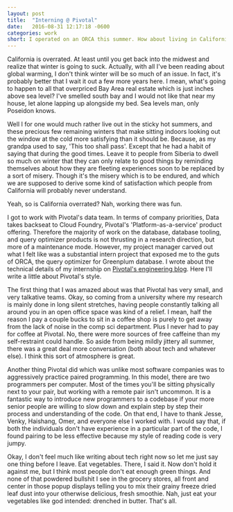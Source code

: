 ```yaml
---
layout: post
title:  "Interning @ Pivotal"
date:   2016-08-31 12:17:18 -0600
categories: work
short: I operated on an ORCA this summer. How about living in California, is it overrated?
---
```

California is overrated. At least until you get back into the midwest and realize that winter is going to suck. Actually, with all I've been reading about global warming, I don't think winter will be so much of an issue. In fact, it's probably better that I wait it out a few more years here. I mean, what's going to happen to all that overpriced Bay Area real estate which is just inches above sea level? I've smelled south bay and I would not like that near my house, let alone lapping up alongside my bed. Sea levels man, only Poseidon knows.

Well I for one would much rather live out in the sticky hot summers, and these precious few remaining winters that make sitting indoors looking out the window at the cold more satisfying than it should be. Because, as my grandpa used to say, 'This too shall pass'. Except that he had a habit of saying that during the good times. Leave it to people from Siberia to dwell so much on winter that they can only relate to good things by reminding themselves about how they are fleeting experiences soon to be replaced by a sort of misery. Though it's the misery which is to be endured, and which we are supposed to derive some kind of satisfaction which people from California will probably never understand.

Yeah, so is California overrated? Nah, working there was fun.

I got to work with Pivotal's data team. In terms of company priorities, Data takes backseat to Cloud Foundry, Pivotal's 'Platform-as-a-service' product offering. Therefore the majority of work on the database, database tooling, and query optimizer products is not thrusting in a research direction, but more of a maintenance mode. However, my project manager carved out what I felt like was a substantial intern project that exposed me to the guts of ORCA, the query optimizer for Greenplum database. I wrote about the technical details of my internship on [Pivotal's engineering blog](http://engineering.pivotal.io/post/making-ORCA-smarter/). Here I'll write a little about Pivotal's style.

The first thing that I was amazed about was that Pivotal has very small, and very talkative teams. Okay, so coming from a university where my research is mainly done in long silent stretches, having people constantly talking all around you in an open office space was kind of a relief. I mean, half the reason I pay a couple bucks to sit in a coffee shop is purely to get away from the lack of noise in the comp sci department. Plus I never had to pay for coffee at Pivotal. No, there were more sources of free caffeine than my self-restraint could handle. So aside from being mildly jittery all summer, there was a great deal more conversation (both about tech and whatever else). I think this sort of atmosphere is great.

Another thing Pivotal did which was unlike most software companies was to aggressively practice paired programming. In this model, there are two programmers per computer. Most of the times you'll be sitting physically next to your pair, but working with a remote pair isn't uncommon. It is a fantastic way to introduce new programmers to a codebase if your more senior people are willing to slow down and explain step by step their process and understanding of the code. On that end, I have to thank Jesse, Venky, Haishang, Omer, and everyone else I worked with. I would say that, if both the individuals don't have experience in a particular part of the code, I found pairing to be less effective because my style of reading code is very jumpy. 

Okay, I don't feel much like writing about tech right now so let me just say one thing before I leave. Eat vegetables. There, I said it. Now don't hold it against me, but I think most people don't eat enough green things. And none of that powdered bullshit I see in the grocery stores, all front and center in those popup displays telling you to mix their grainy freeze dried leaf dust into your otherwise delicious, fresh smoothie. Nah, just eat your vegetables like god intended: drenched in butter. That's all.
